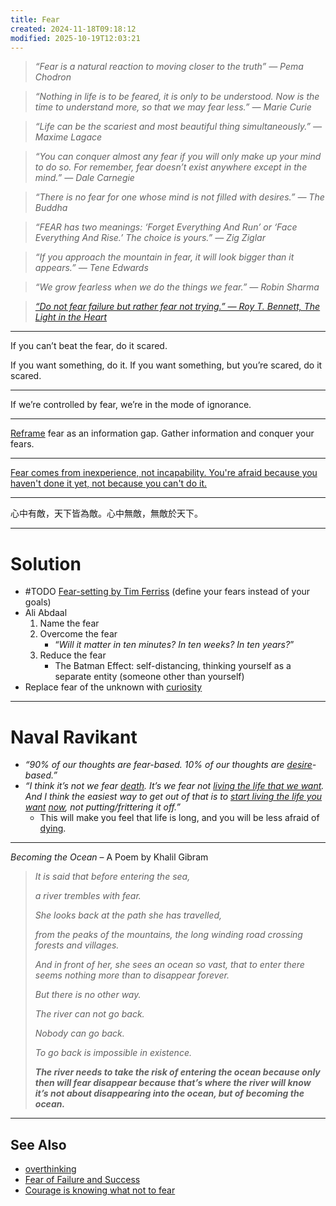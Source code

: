 ```yaml
---
title: Fear
created: 2024-11-18T09:18:12
modified: 2025-10-19T12:03:21
---
```


> _“Fear is a natural reaction to moving closer to the truth” — Pema Chodron_

> _“Nothing in life is to be feared, it is only to be understood. Now is the time to understand more, so that we may fear less.” — Marie Curie_

> _“Life can be the scariest and most beautiful thing simultaneously.” — Maxime Lagace_

> _“You can conquer almost any fear if you will only make up your mind to do so. For remember, fear doesn’t exist anywhere except in the mind.” — Dale Carnegie_

> _“There is no fear for one whose mind is not filled with desires.” — The Buddha_

> _“FEAR has two meanings: ‘Forget Everything And Run’ or ‘Face Everything And Rise.’ The choice is yours.” — Zig Ziglar_

> _“If you approach the mountain in fear, it will look bigger than it appears.” — Tene Edwards_

> _“We grow fearless when we do the things we fear.” — Robin Sharma_

> _[“Do not fear failure but rather fear not trying.” — Roy T. Bennett, The Light in the Heart](https://www.goodreads.com/quotes/8131554-do-not-fear-failure-but-rather-fear-not-trying)_

---

If you can’t beat the fear, do it scared.

If you want something, do it. If you want something, but you’re scared, do it scared.

---

If we’re controlled by fear, we’re in the mode of ignorance.

---

[Reframe](a-true-transformation-begins-with-a-mental-shift.md) fear as an information gap. Gather information and conquer your fears.

---

[Fear comes from inexperience, not incapability. You're afraid because you haven't done it yet, not because you can't do it.](https://x.com/SahilBloom/status/1910310140995416458)

---

心中有敵，天下皆為敵。心中無敵，無敵於天下。

---

# Solution

* #TODO [Fear-setting by Tim Ferriss](https://tim.blog/wp-content/uploads/2017/06/ted_ferriss_fear_setting_sample_slides.pdf) (define your fears instead of your goals)
* Ali Abdaal
	1. Name the fear
	2. Overcome the fear
		* “_Will it matter in ten minutes? In ten weeks? In ten years?_”
	3. Reduce the fear
		* The Batman Effect: self-distancing, thinking yourself as a separate entity (someone other than yourself)
* Replace fear of the unknown with [curiosity](Stay%20curious.md)

---

# Naval Ravikant

* _“90% of our thoughts are fear-based. 10% of our thoughts are [desire](the-absence-of-desire-is-true-happiness.md)-based.”_
* _“I think it’s not we fear [death](death.md). It’s we fear not [living the life that we want](how-to-live-a-life.md). And I think the easiest way to get out of that is to [start living the life you want](intentional-living.md) [now](live-in-the-present.md), not putting/frittering it off.”_
	* This will make you feel that life is long, and you will be less afraid of [dying](death.md).

---

_Becoming the Ocean_ – A Poem by Khalil Gibram

> _It is said that before entering the sea,_
>
> _a river trembles with fear._
>
> _She looks back at the path she has travelled,_
>
> _from the peaks of the mountains, the long winding road crossing forests and villages._
>
> _And in front of her, she sees an ocean so vast, that to enter there seems nothing more than to disappear forever._
>
> _But there is no other way._
>
> _The river can not go back._
>
> _Nobody can go back._
>
> _To go back is impossible in existence._
>
> _**The river needs to take the risk of entering the ocean because only then will fear disappear because that’s where the river will know it’s not about disappearing into the ocean, but of becoming the ocean.**_

---

## See Also

* [overthinking](overthinking.md)
* [Fear of Failure and Success](Fear%20of%20Failure%20and%20Success.md)
* [Courage is knowing what not to fear](Courage%20is%20knowing%20what%20not%20to%20fear.md)
